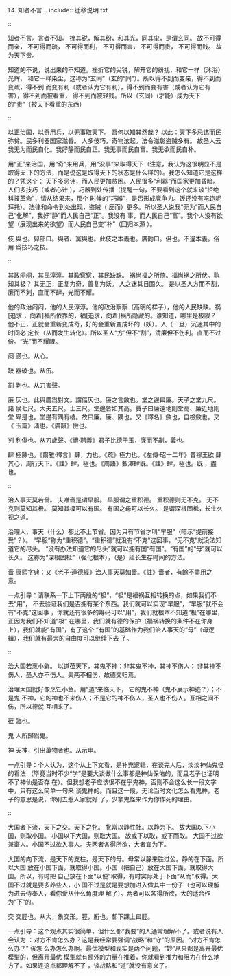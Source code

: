     
14. 知者不言
.. include:: 迁移说明.txt

::

  知者不言。言者不知。
  挫其锐，解其纷，和其光，同其尘，是谓玄同。
  故不可得而亲，
  不可得而疏，
  不可得而利，
  不可得而害，
  不可得而贵，
  不可得而贱。
  故为天下贵。

知道的不说，说出来的不知道。挫折它的尖锐，解开它的纷扰，和它一样（沐浴）光辉，
和它一样染尘，这称为“玄同”（玄的“同”）。所以得不到而变亲，得不到而变疏，得不到
而变有利（或者认为它有利），得不到而变有害（或者认为它有害），得不到而被看重，
得不到而被轻贱。所以（玄同）(才能）成为天下的“贵”（被天下看重的东西）

::

  以正治国，以奇用兵，以无事取天下。
  吾何以知其然哉？
  以此：天下多忌讳而民弥贫。民多利器国家滋昏。
  人多伎巧，奇物泫起。法令滋彰盗贼多有。
  故圣人云我无为而民自化。我好静而民自正。我无事而民自富。我无欲而民自朴。

用“正”来治国，用“奇”来用兵，用“没事”来取得天下（注意，我认为这很明显不是取得天
下的方法，而是说这是取得天下的状态是什么样的）。我怎么知道它是这样的？凭这个：
天下多忌讳，而人民更加贫困。人民很多“利器”而国家更加昏暗。人们多技巧（或者心计
），巧器到处传播（提醒一句，不要看到这个就来谈“拒绝科技革命”，请从结果来，那个
时候的“巧器”，是否形成竞争力。饭还没有吃饱呢拜托）。法律和命令到处出现，盗贼（
反而）更多。所以圣人说我“无为”而人民自己“化解”，我好“静”而人民自己“正”。我没有
事，而人民自己“富”。我个人没有欲望（展现出来的欲望）而人民自己变“朴”（回归本源
）。

伎
  與也。舁部曰。與者、黨與也。此伎之本義也。廣韵曰。侣也。不違本義。俗用
  爲技巧之技。

::

  其政闷闷，其民淳淳。其政察察，其民缺缺。
  祸尚福之所倚。福尚祸之所伏。孰知其极？
  其无正，正复为奇，善复为妖。
  人之迷其日固久。
  是以圣人方而不割，廉而不刿，直而不肆，光而不耀。

他的政治闷闷，他的人民淳淳。他的政治察察（高明的样子），他的人民缺缺。祸[追求
，向着]福所依靠的，福[追求，向着]祸所隐藏的。谁知道，哪里是极限？
他不正，正就会重新变成奇，好的会重新变成坏的（妖）。人（一旦）沉迷其中的时间必
定长（从而发生转化）。所以圣人“方”但不“割”，清廉但不伤利。直而不过份。“光”而不耀眼。

闷
  懣也。从心。

缺
  器破也。从缶。

割
  剥也。从刀害聲。

廉
  仄也。此與廣爲對文。謂偪仄也。廉之言斂也。堂之邊曰廉。天子之堂九尺。諸
  侯七尺。大夫五尺。士三尺。堂邊皆如其高。賈子曰廉遠地則堂高、廉近地則堂
  卑是也。堂邊有隅有棱。故曰廉。廉、隅也。又《釋名》斂也，自檢斂也。又《
  玉篇》淸也。《廣韻》儉也。

刿
  利傷也。从刀歲聲。《禮·聘義》君子比德于玉，廉而不劌，義也。

肆
  極陳也。《爾雅·釋言》肆，力也。《疏》極力也。《左傳·昭十二年》昔穆王欲
  肆其心，周行天下。《註》肆，極也。《周語》藪澤肆旣。《註》肆，極也。旣
  ，盡也。

::

  治人事天莫若啬。
  夫唯啬是谓早服。
  早服谓之重积德。
  重积德则无不克。
  无不克则莫知其极。
  莫知其极可以有国。
  有国之母可以长久。
  是谓深根固柢，长生久视之道。

治理人，事天（什么）都比不上节省。因为只有节省才叫“早服”（暗示“提前接受”？）。
“早服”称为“重积德”。“重积德”就没有“不克”这回事，“无不克”就没法知道它的尽头。
“没有办法知道它的尽头”就可以拥有国“有国”。“有国”的“母”就可以长久。
这称为“深根固柢”（强化根本），（是）延长生存时间的方法。

啬
  康熙字典：又《老子·道德經》治人事天莫如嗇。《註》嗇者，有餘不盡用之意。

一点引导：请联系一下上下两段的“极”，“极”是福祸互相转换的点，如果我们不去“用”，
不去验证我们是否拥有某个东西。我们就可以实现“早服”，“早服”就不会有“不克”这回事
，你就还有很多的筹码可以“用”，我们就根本不知道“极”在哪里，正因为我们不知道“极”
在哪里，我们就有德的保护（福祸转换的条件不在你身上），我们就能“有国”，有了这个
“有国”的基础作为我们治人事天的“母”（母逻辑），我们就有最大的自由度可以继续下去
了。

::

  治大国若烹小鲜。
  以道莅天下，其鬼不神；非其鬼不神，其神不伤人；
  非其神不伤人，圣人亦不伤人。夫两不相伤，故德交归焉。

治理大国就好像烹饪小鱼。用“道”来临天下， 它的鬼不神（鬼不展示神迹？）；不是鬼
不神，它的神也不来伤人；不是它的神不伤人，圣人也不伤人。互相之间不伤，所以德就
互相来了。

莅
  臨也。

鬼
  人所歸爲鬼。

神
  天神，引出萬物者也。从示申。

一点引导：个人认为，这个从上下文看，是补充逻辑，在谈完人后，淡淡神仙鬼怪的看法
（毕竟当时不少“学”是要大谈做什么事都是神仙保佑的，而且老子也证明不了神仙是否存
在）。但我想老子应该很不在乎鬼神，否则不会这么长一段文字中，只有这么简单一句来
谈鬼神的。而且这一段，无论当时文化怎么看鬼神，老子的意思是说，你别去惹人家就好
了，少拿鬼怪来作为你作死的理由。

::

  大国者下流，天下之交。天下之牝。
  牝常以静胜牡。以静为下。
  故大国以下小国，则取小国。
  小国以下大国，则取大国。
  故或下以取，或下而取。
  大国不过欲兼畜人。小国不过欲入事人。夫两者各得所欲，大者宜为下。

大国的向下流，是天下的支柱，是天下的母。母常以静来胜过公。静的在下面。所以大国
放在小国下面，就取得小国。小国（把自己）放在大国下面，就取得大国。所以，有时把
自己放在下面“以便”取得，有时实际处于下面“从而”取得。大国不过就是要多养些人，小
国不过是就是要想加进入做其中一份子（也可以理解为进去侍奉人，看你爱从什么角度理
解了）。两者可以各得所欲，大的适合作为“下”的。

交
  交脛也。从大，象交形。脛，胻也。厀下踝上曰脛。

一点引导：这个观点其实很简单，但什么都“我要”的人通常理解不了。或者说有人会认为
：对方不肯怎么办？这是我经常要强调“战略”和“守”的原因。“对方不肯怎么办？” 该怎
么办怎么办啊。最优模型和现实是两个问题，“妙”从来都是离开最优模型的，但离开最优
模型就有额外的力量在推着，你就看到推力和阻力在什么地方了。如果连这点都理解不了
，谈战略和“道”就没有意义了。

